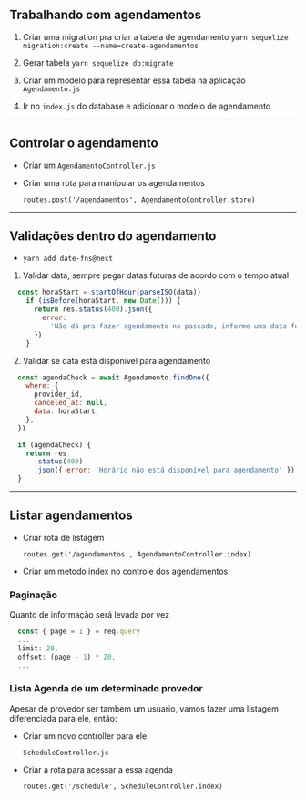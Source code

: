 ## Trabalhando com agendamentos

1) Criar uma migration pra criar a tabela de agendamento
`yarn sequelize migration:create --name=create-agendamentos`

2) Gerar tabela
`yarn sequelize db:migrate`

3) Criar um modelo para representar essa tabela na aplicação
`Agendamento.js`

4) Ir no `index.js` do database e adicionar o modelo de agendamento

---

## Controlar o agendamento
- Criar um `AgendamentoController.js`
- Criar uma rota para manipular os agendamentos

  `routes.post('/agendamentos', AgendamentoController.store)`

---

## Validações dentro do agendamento
- `yarn add date-fns@next`
1) Validar data, sempre pegar datas futuras de acordo com o tempo atual

  ```js
    const horaStart = startOfHour(parseISO(data))
      if (isBefore(horaStart, new Date())) {
        return res.status(400).json({
          error:
            'Não dá pra fazer agendamento no passado, informe uma data futura',
        })
      }
  ```

2) Validar se data está disponivel para agendamento
  ```js
    const agendaCheck = await Agendamento.findOne({
      where: {
        provider_id,
        canceled_at: null,
        data: horaStart,
      },
    })

    if (agendaCheck) {
      return res
        .status(400)
        .json({ error: 'Horário não está disponível para agendamento' })
    }
  ```

---

## Listar agendamentos
- Criar rota de listagem

  `routes.get('/agendamentos', AgendamentoController.index)`

- Criar um metodo index no controle dos agendamentos

### Paginação
Quanto de informação será levada por vez

```js
  const { page = 1 } = req.query
  ...
  limit: 20,
  offset: (page - 1) * 20,
  ...
```
### Lista Agenda de um determinado provedor
Apesar de provedor ser tambem um usuario, vamos fazer uma listagem diferenciada para ele, então:
- Criar um novo controller para ele.

  `ScheduleController.js`

- Criar a rota para acessar a essa agenda

  `routes.get('/schedule', ScheduleController.index)`


